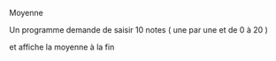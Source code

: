 Moyenne

Un programme demande de saisir 10 notes ( une par une et de 0 à 20 )

et affiche la moyenne à la fin
